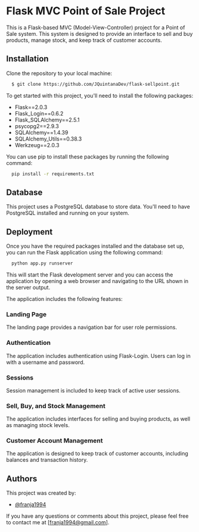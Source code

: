 
# Flask MVC Point of Sale Project

This is a Flask-based MVC (Model-View-Controller) project for a Point of Sale system. This system is designed to provide an interface to sell and buy products, manage stock, and keep track of customer accounts.


## Installation
Clone the repository to your local machine:
```bash
  $ git clone https://github.com/JQuintanaDev/flask-sellpoint.git
```
To get started with this project, you'll need to install the following packages:

- Flask==2.0.3
- Flask_Login==0.6.2
- Flask_SQLAlchemy==2.5.1
- psycopg2==2.9.3
- SQLAlchemy==1.4.39
- SQLAlchemy_Utils==0.38.3
- Werkzeug==2.0.3

You can use pip to install these packages by running the following command:


```bash
  pip install -r requirements.txt
```
    
## Database

This project uses a PostgreSQL database to store data. You'll need to have PostgreSQL installed and running on your system.
## Deployment

Once you have the required packages installed and the database set up, you can run the Flask application using the following command:

```bash
  python app.py runserver
```
This will start the Flask development server and you can access the application by opening a web browser and navigating to the URL shown in the server output.

The application includes the following features:

### Landing Page
The landing page provides a navigation bar for user role permissions.

### Authentication
The application includes authentication using Flask-Login. Users can log in with a username and password.

### Sessions
Session management is included to keep track of active user sessions.

### Sell, Buy, and Stock Management
The application includes interfaces for selling and buying products, as well as managing stock levels.

### Customer Account Management
The application is designed to keep track of customer accounts, including balances and transaction history.



## Authors
This project was created by:

- [@franja1994](https://github.com/JQuintanaDev)

If you have any questions or comments about this project, please feel free to contact me at [franja1994@gmail.com].

